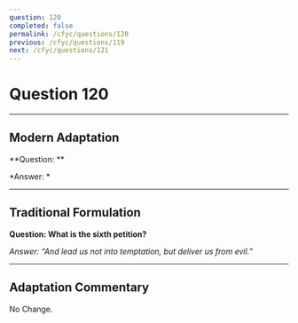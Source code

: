 ```yaml
---
question: 120
completed: false
permalink: /cfyc/questions/120
previous: /cfyc/questions/119
next: /cfyc/questions/121
---
```

# Question 120

---
## Modern Adaptation
**Question: **

*Answer: *

---
## Traditional Formulation
**Question: What is the sixth petition?**

*Answer: “And lead us not into temptation, but deliver us from evil.”*

---
## Adaptation Commentary
No Change.
